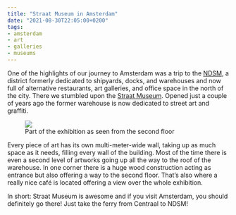 ```yaml
---
title: "Straat Museum in Amsterdam"
date: "2021-08-30T22:05:00+0200"
tags:
- amsterdam
- art
- galleries
- museums
---
```


One of the highlights of our journey to Amsterdam was a trip to the [NDSM](https://www.ndsm.nl/en/), a district formerly dedicated to shipyards, docks, and warehouses and now full of alternative restaurants, art galleries, and office space in the north of the city. There we stumbled upon the [Straat Museum](https://straatmuseum.com/en). Opened just a couple of years ago the former warehouse is now dedicated to street art and graffiti.

<figure>
<img src="/media/2021/amsterdam-straat-museum.jpg">
<figcaption>Part of the exhibition as seen from the second floor</figcaption>
</figure>
Every piece of art has its own multi-meter-wide wall, taking up as much space as it needs, filling every wall of the building. Most of the time there is even a second level of artworks going up all the way to the roof of the warehouse. In one corner there is a huge wood construction acting as entrance but also offering a way to the second floor. That’s also where a really nice café is located offering a view over the whole exhibition.

In short: Straat Museum is awesome and if you visit Amsterdam, you should definitely go there! Just take the ferry from Centraal to NDSM!
